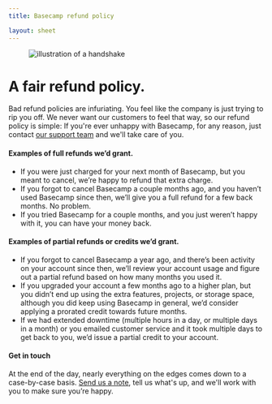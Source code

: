 ```yaml
---
title: Basecamp refund policy

layout: sheet
---
```

<figure class="centered">
  <img alt="illustration of a handshake" src="{% asset_path about/policies/refund/refund.png %}" alt="Our refund policy." class="image-size-50" />
</figure>

# A fair refund policy.

Bad refund policies are infuriating. You feel like the company is just trying to rip you off. We never want our customers to feel that way, so our refund policy is simple: If you're ever unhappy with Basecamp, for any reason, just contact [our support team](/support) and we'll take care of you.

#### Examples of full refunds we&rsquo;d grant.

* If you were just charged for your next month of Basecamp, but you meant to cancel, we&rsquo;re happy to refund that extra charge.
* If you forgot to cancel Basecamp a couple months ago, and you haven&rsquo;t used Basecamp since then, we&rsquo;ll give you a full refund for a few back months. No problem.
* If you tried Basecamp for a couple months, and you just weren&rsquo;t happy with it, you can have your money back.

#### Examples of partial refunds or credits we&rsquo;d grant.

* If you forgot to cancel Basecamp a year ago, and there&rsquo;s been activity on your account since then, we&rsquo;ll review your account usage and figure out a partial refund based on how many months you used it.
* If you upgraded your account a few months ago to a higher plan, but you didn&rsquo;t end up using the extra features, projects, or storage space, although you did keep using Basecamp in general, we&rsquo;d consider applying a prorated credit towards future months.
* If we had extended downtime (multiple hours in a day, or multiple days in a month) or you emailed customer service and it took multiple days to get back to you, we&rsquo;d issue a partial credit to your account.

#### Get in touch

At the end of the day, nearly everything on the edges comes down to a case-by-case basis. [Send us a note](/support), tell us what's up, and we'll work with you to make sure you&rsquo;re happy.
